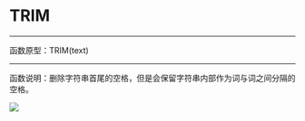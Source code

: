 # TRIM
*****
函数原型：TRIM(text)
*****
函数说明：删除字符串首尾的空格，但是会保留字符串内部作为词与词之间分隔的空格。

![](../img/6-3-3-13i1.png)

